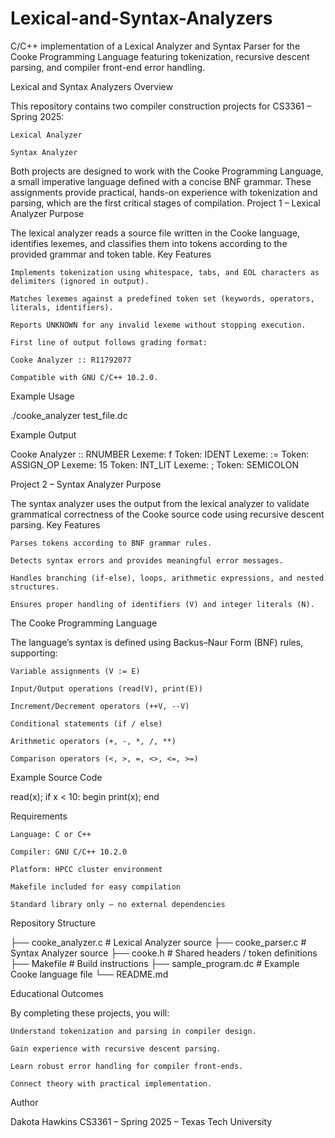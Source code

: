 # Lexical-and-Syntax-Analyzers
C/C++ implementation of a Lexical Analyzer and Syntax Parser for the Cooke Programming Language featuring tokenization, recursive descent parsing, and compiler front-end error handling.


Lexical and Syntax Analyzers 
Overview

This repository contains two compiler construction projects for CS3361 – Spring 2025:

    Lexical Analyzer 

    Syntax Analyzer 

Both projects are designed to work with the Cooke Programming Language, a small imperative language defined with a concise BNF grammar. These assignments provide practical, hands-on experience with tokenization and parsing, which are the first critical stages of compilation.
Project 1 – Lexical Analyzer
Purpose

The lexical analyzer reads a source file written in the Cooke language, identifies lexemes, and classifies them into tokens according to the provided grammar and token table.
Key Features

    Implements tokenization using whitespace, tabs, and EOL characters as delimiters (ignored in output).

    Matches lexemes against a predefined token set (keywords, operators, literals, identifiers).

    Reports UNKNOWN for any invalid lexeme without stopping execution.

    First line of output follows grading format:

    Cooke Analyzer :: R11792077

    Compatible with GNU C/C++ 10.2.0.

Example Usage

./cooke_analyzer test_file.dc

Example Output

Cooke Analyzer :: RNUMBER
Lexeme: f     Token: IDENT
Lexeme: :=    Token: ASSIGN_OP
Lexeme: 15    Token: INT_LIT
Lexeme: ;     Token: SEMICOLON

Project 2 – Syntax Analyzer
Purpose

The syntax analyzer uses the output from the lexical analyzer to validate grammatical correctness of the Cooke source code using recursive descent parsing.
Key Features

    Parses tokens according to BNF grammar rules.

    Detects syntax errors and provides meaningful error messages.

    Handles branching (if-else), loops, arithmetic expressions, and nested structures.

    Ensures proper handling of identifiers (V) and integer literals (N).

The Cooke Programming Language

The language’s syntax is defined using Backus–Naur Form (BNF) rules, supporting:

    Variable assignments (V := E)

    Input/Output operations (read(V), print(E))

    Increment/Decrement operators (++V, --V)

    Conditional statements (if / else)

    Arithmetic operators (+, -, *, /, **)

    Comparison operators (<, >, =, <>, <=, >=)

Example Source Code

read(x);
if x < 10:
begin
    print(x);
end

Requirements

    Language: C or C++

    Compiler: GNU C/C++ 10.2.0

    Platform: HPCC cluster environment

    Makefile included for easy compilation

    Standard library only – no external dependencies

Repository Structure

├── cooke_analyzer.c           # Lexical Analyzer source
├── cooke_parser.c             # Syntax Analyzer source
├── cooke.h                    # Shared headers / token definitions
├── Makefile                   # Build instructions
├── sample_program.dc          # Example Cooke language file
└── README.md

Educational Outcomes

By completing these projects, you will:

    Understand tokenization and parsing in compiler design.

    Gain experience with recursive descent parsing.

    Learn robust error handling for compiler front-ends.

    Connect theory with practical implementation.

Author

Dakota Hawkins
CS3361 – Spring 2025 – Texas Tech University
